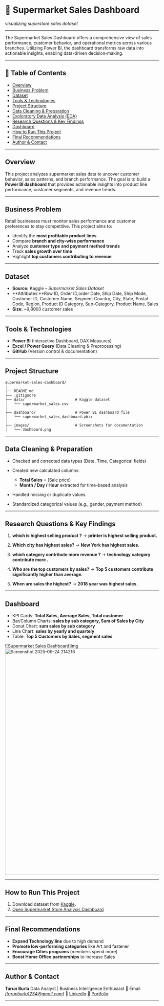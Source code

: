 # 🧾 Supermarket Sales Dashboard

_visualizing superstore sales dataset_

---
The Supermarket Sales Dashboard offers a comprehensive view of sales performance, customer behavior, and operational metrics across various branches. Utilizing Power BI, the dashboard transforms raw data into actionable insights, enabling data-driven decision-making.

---

## 📌 Table of Contents

* <a href="#overview">Overview</a>
* <a href="#business-problem">Business Problem</a>
* <a href="#dataset">Dataset</a>
* <a href="#tools--technologies">Tools & Technologies</a>
* <a href="#project-structure">Project Structure</a>
* <a href="#data-cleaning--preparation">Data Cleaning & Preparation</a>
* <a href="#exploratory-data-analysis-eda">Exploratory Data Analysis (EDA)</a>
* <a href="#research-questions--key-findings">Research Questions & Key Findings</a>
* <a href="#dashboard">Dashboard</a>
* <a href="#how-to-run-this-project">How to Run This Project</a>
* <a href="#final-recommendations">Final Recommendations</a>
* <a href="#author--contact">Author & Contact</a>

---

<h2><a class="anchor" id="overview"></a>Overview</h2>

This project analyzes supermarket sales data to uncover customer behavior, sales patterns, and branch performance. The goal is to build a **Power BI dashboard** that provides actionable insights into product line performance, customer segments, and revenue trends.

---

<h2><a class="anchor" id="business-problem"></a>Business Problem</h2>

Retail businesses must monitor sales performance and customer preferences to stay competitive. This project aims to:

* Identify the **most profitable product lines**
* Compare **branch and city-wise performance**
* Analyze **customer type and payment method trends**
* Track **sales growth over time**
* Highlight **top customers contributing to revenue**

---

<h2><a class="anchor" id="dataset"></a>Dataset</h2>

* **Source:** Kaggle – *Supermarket Sales Dataset*
* **Attributes:**Row ID, Order ID,order Date, Ship Date,	Ship Mode,	Customer ID,	Customer Name,	Segment	Country,	City,	State,	Postal Code,	Region,	Product ID	Category, Sub-Category,	Product Name,	Sales
* **Size:** \~9,8000 customer sales

---

<h2><a class="anchor" id="tools--technologies"></a>Tools & Technologies</h2>

* **Power BI** (Interactive Dashboard, DAX Measures)
* **Excel / Power Query** (Data Cleaning & Preprocessing)
* **GitHub** (Version control & documentation)

---

<h2><a class="anchor" id="project-structure"></a>Project Structure</h2>

```
supermarket-sales-dashboard/
│
├── README.md
├── .gitignore
├── data/                       # Kaggle dataset
│   └── supermarket_sales.csv
│
├── dashboard/                  # Power BI dashboard file
│   └── supermarket_sales_dashboard.pbix
│
├── images/                     # Screenshots for documentation
│   └── dashboard.png
```

---

<h2><a class="anchor" id="data-cleaning--preparation"></a>Data Cleaning & Preparation</h2>

* Checked and corrected data types (Date, Time, Categorical fields)
* Created new calculated columns:

  * **Total Sales** = (Sale price) 
  * **Month / Day / Hour** extracted for time-based analysis
* Handled missing or duplicate values
* Standardized categorical values (e.g., gender, payment method)

---

<h2><a class="anchor" id="research-questions--key-findings"></a>Research Questions & Key Findings</h2>

1. **which is highest selling product ?**
   → **printer is highest selling product.**

2. **Which city has highest sales?**
   → **New York has highest sales.**

3. **which category contribute more revenue ?**
   → **technology category contribute more .**

4. **Who are the top customers by sales?**
   → **Top 5 customers contribute significantly higher than average.**

5. **When are sales the highest?**
   → **2018 year was highest sales.**

---

<h2><a class="anchor" id="dashboard"></a>Dashboard</h2>

* KPI Cards: **Total Sales, Average Sales, Total customer**
* Bar/Column Charts: **sales by sub category, Sum of Sales by City**
* Donut Chart: **sum sales by sub category**
* Line Chart: **sales by yearly and quartely**
* Table: **Top 5 Customers by Sales, segment sales**

![Supermarket Sales Dashboard]img <img width="1324" height="741" alt="Screenshot 2025-09-24 214216" src="https://github.com/user-attachments/assets/8ab6baa4-a801-4466-9a2d-9b352afb3368" />



---

<h2><a class="anchor" id="how-to-run-this-project"></a>How to Run This Project</h2>

1. Download dataset from [Kaggle](https://www.kaggle.com/datasets/aungpyaeap/supermarket-sales).  
2. [Open Supermarket Store Analysis Dashboard](supermarket%20store%20analysis.pbix)

---

<h2><a class="anchor" id="final-recommendations"></a>Final Recommendations</h2>

* **Expand Technology line** due to high demand
* **Promote low-performing categories** like Art and fastener
* **Encourage Cities programs** (members spend more)
* **Boost Home Office partnerships** to increase Sales

---

<h2><a class="anchor" id="author--contact"></a>Author & Contact</h2>

**Tarun Burla**
Data Analyst | Business Intelligence Enthusiast
📧 Email: *\[tarunburla1234@gmail.com]*
🔗 [LinkedIn](https://www.linkedin.com/)
🔗 [Portfolio](https://github.com/)

---


